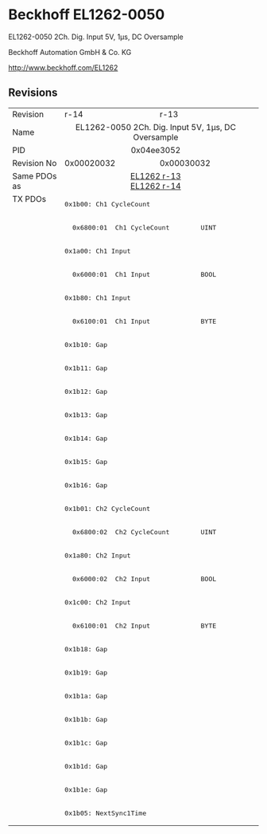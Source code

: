 # Beckhoff EL1262-0050

EL1262-0050 2Ch. Dig. Input 5V, 1µs, DC Oversample

Beckhoff Automation GmbH & Co. KG

http://www.beckhoff.com/EL1262

## Revisions
<table>
<tr >
<td>Revision</td>
<td><div class="foo">r-14</div></td>
<td><div class="foo">r-13</div></td>
</tr>
<tr >
<td>Name</td>
<td colspan=2 align="center"><div class="foo">EL1262-0050 2Ch. Dig. Input 5V, 1µs, DC Oversample</div></td>
</tr>
<tr >
<td>PID</td>
<td colspan=2 align="center"><div class="foo">0x04ee3052</div></td>
</tr>
<tr >
<td>Revision No</td>
<td>0x00020032</td>
<td>0x00030032</td>
</tr>
<tr >
<td>Same PDOs as</td>
<td colspan=2 align="center"><a href="EL1262">EL1262 r-13</a><br/><a href="EL1262">EL1262 r-14</a></td>
</tr>
<tr class="txpdo pdosection">
<td rowspan=27 valign=top>TX PDOs</td>
<td colspan=2 align="left"><pre>0x1b00: Ch1 CycleCount</pre></td>
<td></td>
</tr>
<tr class="txpdo">
<td colspan=2 align="left"><pre>  0x6800:01  Ch1 CycleCount        UINT</pre></td>
</tr>
<tr class="txpdo pdosection">
<td colspan=2 align="left"><pre>0x1a00: Ch1 Input</pre></td>
</tr>
<tr class="txpdo">
<td colspan=2 align="left"><pre>  0x6000:01  Ch1 Input             BOOL</pre></td>
</tr>
<tr class="txpdo pdosection">
<td colspan=2 align="left"><pre>0x1b80: Ch1 Input</pre></td>
</tr>
<tr class="txpdo">
<td colspan=2 align="left"><pre>  0x6100:01  Ch1 Input             BYTE</pre></td>
</tr>
<tr class="txpdo pdosection">
<td colspan=2 align="left"><pre>0x1b10: Gap</pre></td>
</tr>
<tr class="txpdo pdosection">
<td colspan=2 align="left"><pre>0x1b11: Gap</pre></td>
</tr>
<tr class="txpdo pdosection">
<td colspan=2 align="left"><pre>0x1b12: Gap</pre></td>
</tr>
<tr class="txpdo pdosection">
<td colspan=2 align="left"><pre>0x1b13: Gap</pre></td>
</tr>
<tr class="txpdo pdosection">
<td colspan=2 align="left"><pre>0x1b14: Gap</pre></td>
</tr>
<tr class="txpdo pdosection">
<td colspan=2 align="left"><pre>0x1b15: Gap</pre></td>
</tr>
<tr class="txpdo pdosection">
<td colspan=2 align="left"><pre>0x1b16: Gap</pre></td>
</tr>
<tr class="txpdo pdosection">
<td colspan=2 align="left"><pre>0x1b01: Ch2 CycleCount</pre></td>
</tr>
<tr class="txpdo">
<td colspan=2 align="left"><pre>  0x6800:02  Ch2 CycleCount        UINT</pre></td>
</tr>
<tr class="txpdo pdosection">
<td colspan=2 align="left"><pre>0x1a80: Ch2 Input</pre></td>
</tr>
<tr class="txpdo">
<td colspan=2 align="left"><pre>  0x6000:02  Ch2 Input             BOOL</pre></td>
</tr>
<tr class="txpdo pdosection">
<td colspan=2 align="left"><pre>0x1c00: Ch2 Input</pre></td>
</tr>
<tr class="txpdo">
<td colspan=2 align="left"><pre>  0x6100:01  Ch2 Input             BYTE</pre></td>
</tr>
<tr class="txpdo pdosection">
<td colspan=2 align="left"><pre>0x1b18: Gap</pre></td>
</tr>
<tr class="txpdo pdosection">
<td colspan=2 align="left"><pre>0x1b19: Gap</pre></td>
</tr>
<tr class="txpdo pdosection">
<td colspan=2 align="left"><pre>0x1b1a: Gap</pre></td>
</tr>
<tr class="txpdo pdosection">
<td colspan=2 align="left"><pre>0x1b1b: Gap</pre></td>
</tr>
<tr class="txpdo pdosection">
<td colspan=2 align="left"><pre>0x1b1c: Gap</pre></td>
</tr>
<tr class="txpdo pdosection">
<td colspan=2 align="left"><pre>0x1b1d: Gap</pre></td>
</tr>
<tr class="txpdo pdosection">
<td colspan=2 align="left"><pre>0x1b1e: Gap</pre></td>
</tr>
<tr class="txpdo pdosection">
<td colspan=2 align="left"><pre>0x1b05: NextSync1Time</pre></td>
</tr>
</table>
